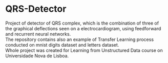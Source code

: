 # QRS-Detector
Project of detector of QRS complex, which is the combination of three of the graphical deflections  seen on a electrocardiogram, using feedforward and recurrent neural networks. <br>
The repository contains also an example of Transfer Learning process conducted on mnist digits dataset and letters dataset.<br>
Whole project was created for Learning from Unstructured Data course on Universidade Nova de Lisboa.
